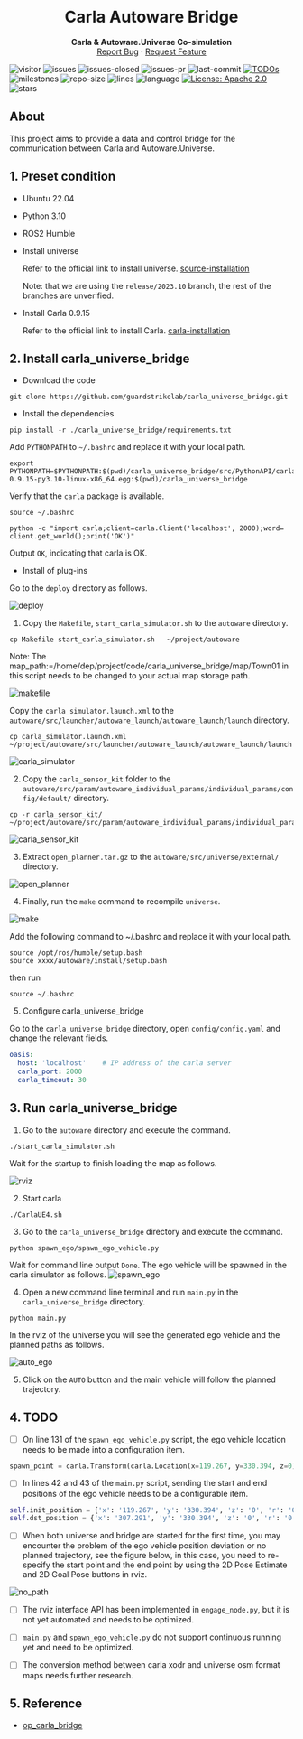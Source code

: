 <a name="readme-top"></a>


<!-- PROJECT LOGO -->
<br />
<div align="center">

  <h1 align="center">Carla Autoware Bridge</h1>
  <p align="center">
    <b>Carla & Autoware.Universe Co-simulation</b>
    <!-- <br /> -->
    <!-- <a href="https://github.com/othneildrew/Best-README-Template"><strong>Explore the docs »</strong></a>
    <br /> -->
    <br />
    <a href="https://github.com/guardstrikelab/carla_universe_bridge/issues">Report Bug</a>
    ·
    <a href="https://github.com/guardstrikelab/carla_universe_bridge/pulls">Request Feature</a>
    <br>
  </p>
</div>

![visitor](https://komarev.com/ghpvc/?username=guardstrikelab&label=PROFILE+VIEWS)
![issues](https://img.shields.io/github/issues/guardstrikelab/carla_universe_bridge)
![issues-closed](https://img.shields.io/github/issues-closed/guardstrikelab/carla_universe_bridge)
![issues-pr](https://img.shields.io/github/issues-pr/guardstrikelab/carla_universe_bridge)
![last-commit](https://img.shields.io/github/last-commit/guardstrikelab/carla_universe_bridge)
[![TODOs](https://badgen.net/https/api.tickgit.com/badgen/github.com/guardstrikelab/carla_universe_bridge)](https://www.tickgit.com/browse?repo=github.com/guardstrikelab/carla_universe_bridge)
![milestones](https://img.shields.io/github/milestones/all/guardstrikelab/carla_universe_bridge)
![repo-size](https://img.shields.io/github/repo-size/guardstrikelab/carla_universe_bridge)
![lines](https://img.shields.io/tokei/lines/github/guardstrikelab/carla_universe_bridge)
![language](https://img.shields.io/badge/language-python-orange.svg)
[![License: Apache 2.0](https://img.shields.io/badge/License-Apache_2.0-blue.svg)](https://github.com/guardstrikelab/carla_universe_bridge/blob/master/LICENSE)
![stars](https://img.shields.io/github/stars/guardstrikelab/carla_universe_bridge?style=social)

<!-- ABOUT THE PROJECT -->
## About
This project aims to provide a data and control bridge for the communication between Carla and Autoware.Universe. 

## 1. Preset condition

+ Ubuntu 22.04

+ Python 3.10

+ ROS2 Humble

+ Install universe

    Refer to the official link to install universe. [source-installation](https://autowarefoundation.github.io/autoware-documentation/latest/installation/autoware/source-installation/)
    
    Note: that we are using the `release/2023.10`  branch, the rest of the branches are unverified.

+ Install Carla 0.9.15

    Refer to the official link to install Carla. [carla-installation](https://carla.readthedocs.io/en/latest/start_quickstart/#carla-installation)
    

## 2. Install carla_universe_bridge


- Download the code

```shell
git clone https://github.com/guardstrikelab/carla_universe_bridge.git
```

- Install the dependencies

```shell
pip install -r ./carla_universe_bridge/requirements.txt
```

Add `PYTHONPATH` to `~/.bashrc` and replace it with your local path.

```shell
export PYTHONPATH=$PYTHONPATH:$(pwd)/carla_universe_bridge/src/PythonAPI/carla-0.9.15-py3.10-linux-x86_64.egg:$(pwd)/carla_universe_bridge
```

Verify that the `carla` package is available.

```shell
source ~/.bashrc

python -c "import carla;client=carla.Client('localhost', 2000);word= client.get_world();print('OK')"

```

Output `OK`, indicating that carla is OK.

- Install of plug-ins

Go to the `deploy` directory as follows.

![deploy](./deploy/image/deploy.png)

1. Copy the `Makefile`, `start_carla_simulator.sh` to the `autoware` directory. 

```shell
cp Makefile start_carla_simulator.sh   ~/project/autoware
```

Note: The map_path:=/home/dep/project/code/carla_universe_bridge/map/Town01 in this script needs to be changed to your actual map storage path.


![makefile](./deploy/image/makefile.png)

Copy the `carla_simulator.launch.xml` to the `autoware/src/launcher/autoware_launch/autoware_launch/launch` directory.

```shell
cp carla_simulator.launch.xml   ~/project/autoware/src/launcher/autoware_launch/autoware_launch/launch
```

![carla_simulator](./deploy/image/carla_simulator_launch.png)


2. Copy the `carla_sensor_kit` folder to the `autoware/src/param/autoware_individual_params/individual_params/config/default/` directory.

```shell
cp -r carla_sensor_kit/   ~/project/autoware/src/param/autoware_individual_params/individual_params/config/default/
```

![carla_sensor_kit](./deploy/image/carla_sensor_kit.png)

3. Extract `open_planner.tar.gz` to the `autoware/src/universe/external/` directory.

![open_planner](./deploy/image/open_planner.png)

4. Finally, run the `make` command to recompile `universe`.

![make](./deploy/image/make.png)

Add the following command to ~/.bashrc and replace it with your local path.
```shell
source /opt/ros/humble/setup.bash
source xxxx/autoware/install/setup.bash
```

then run
```shell
source ~/.bashrc
```

5. Configure carla_universe_bridge

Go to the `carla_universe_bridge` directory, open `config/config.yaml` and change the relevant fields.

```yaml
oasis:
  host: 'localhost'    # IP address of the carla server
  carla_port: 2000
  carla_timeout: 30
```

## 3. Run carla_universe_bridge
1. Go to the `autoware` directory and execute the command.

```shell
./start_carla_simulator.sh
```
Wait for the startup to finish loading the map as follows.

![rviz](./deploy/image/rviz.png)

2. Start carla

```shell
./CarlaUE4.sh
```

3. Go to the `carla_universe_bridge` directory and execute the command.
```shell
python spawn_ego/spawn_ego_vehicle.py
```
Wait for command line output `Done`. 
The ego vehicle will be spawned in the carla simulator as follows.
![spawn_ego](./deploy/image/spawn_ego.png)

4. Open a new command line terminal and run `main.py` in the `carla_universe_bridge` directory.

```shell
python main.py
```

In the rviz of the universe you will see the generated ego vehicle and the planned paths as follows.

![auto_ego](./deploy/image/auto_ego.png)

5. Click on the `AUTO` button and the main vehicle will follow the planned trajectory.

## 4. TODO

- [ ] On line 131 of the `spawn_ego_vehicle.py` script, the ego vehicle location needs to be made into a configuration item.
```python
spawn_point = carla.Transform(carla.Location(x=119.267, y=330.394, z=0), carla.Rotation(yaw=0, pitch=0, roll=0))
```
- [ ] In lines 42 and 43 of the `main.py` script, sending the start and end positions of the ego vehicle needs to be a configurable item.
```python
self.init_position = {'x': '119.267', 'y': '330.394', 'z': '0', 'r': '0', 'p': '0',  'h': '0'}
self.dst_position = {'x': '307.291', 'y': '330.394', 'z': '0', 'r': '0', 'p': '0',  'h': '0'}
```
- [ ] When both universe and bridge are started for the first time, you may encounter the problem of the ego vehicle position deviation or no planned trajectory, see the figure below, in this case, you need to re-specify the start point and the end point by using the 2D Pose Estimate and 2D Goal Pose buttons in rviz.

![no_path](./deploy/image/no_path.png)

- [ ] The rviz interface API has been implemented in `engage_node.py`, but it is not yet automated and needs to be optimized.


- [ ] `main.py` and `spawn_ego_vehicle.py` do not support continuous running yet and need to be optimized.


- [ ] The conversion method between carla xodr and universe osm format maps needs further research.


## 5. Reference
+ [op_carla_bridge](https://github.com/ZATiTech/open_planner/tree/humble/op_carla_bridge)
